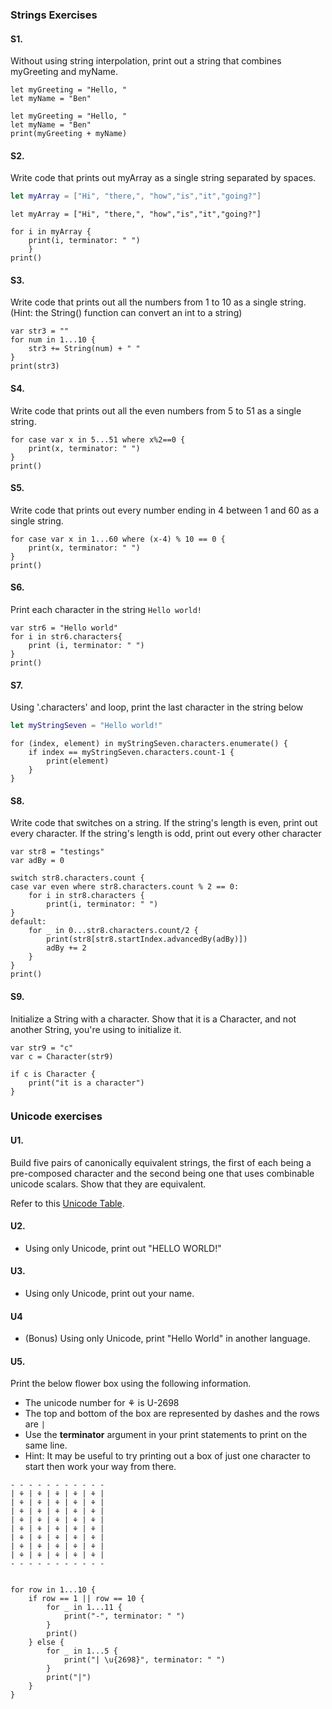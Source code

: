 ### Strings Exercises

#### S1.
Without using string interpolation, print out a string that combines myGreeting and myName.

```
let myGreeting = "Hello, "
let myName = "Ben"
```

```
let myGreeting = "Hello, "
let myName = "Ben"
print(myGreeting + myName)
```

#### S2.
Write code that prints out myArray as a single string separated by spaces.

```swift
let myArray = ["Hi", "there,", "how","is","it","going?"]
```

```
let myArray = ["Hi", "there,", "how","is","it","going?"]

for i in myArray {
    print(i, terminator: " ")
    }
print()
```

#### S3.
Write code that prints out all the numbers from 1 to 10 as a single string.  (Hint: the String() function can convert an int to a string)

```
var str3 = ""
for num in 1...10 {
    str3 += String(num) + " "
}
print(str3)
```

#### S4.
Write code that prints out all the even numbers from 5 to 51 as a single string.

```
for case var x in 5...51 where x%2==0 {
    print(x, terminator: " ")
}
print()
```

#### S5.
Write code that prints out every number ending in 4 between 1 and 60 as a single string.

```
for case var x in 1...60 where (x-4) % 10 == 0 {
    print(x, terminator: " ")
}
print()
```

#### S6.
Print each character in the string ```Hello world!```

```
var str6 = "Hello world"
for i in str6.characters{
    print (i, terminator: " ")
}
print()
```

#### S7.
Using '.characters' and loop, print the last character in the string below
```swift
let myStringSeven = "Hello world!"
```

```
for (index, element) in myStringSeven.characters.enumerate() {
    if index == myStringSeven.characters.count-1 {
        print(element)
    }
}
```

#### S8.
Write code that switches on a string.  If the string's length is even, print out every character.  If the string's length is odd, print out every other character

```
var str8 = "testings"
var adBy = 0

switch str8.characters.count {
case var even where str8.characters.count % 2 == 0:
    for i in str8.characters {
        print(i, terminator: " ")
}
default:
    for _ in 0...str8.characters.count/2 {
        print(str8[str8.startIndex.advancedBy(adBy)])
        adBy += 2
    }
}
print()
```


#### S9.
Initialize a String with a character. Show that it is a Character, and not another String, you're using
to initialize it.

```
var str9 = "c"
var c = Character(str9)

if c is Character {
    print("it is a character")
}
```

### Unicode exercises

#### U1.
Build five pairs of canonically equivalent strings, the first of each being a pre-composed character and
the second being one that uses combinable unicode scalars. Show that they are equivalent.

Refer to this [Unicode Table](http://unicode-table.com/en/).

#### U2.
* Using only Unicode, print out "HELLO WORLD!"

#### U3.
* Using only Unicode, print out your name.

#### U4
* (Bonus) Using only Unicode, print "Hello World" in another language.

#### U5.
Print the below flower box using the following information.
* The unicode number for ⚘ is U-2698
* The top and bottom of the box are represented by dashes and the rows are ```|```
* Use the __terminator__ argument in your print statements to print on the same line.
* Hint: It may be useful to try printing out a box of just one character to start then work your way from there.

```
- - - - - - - - - - -
| ⚘ | ⚘ | ⚘ | ⚘ | ⚘ |
| ⚘ | ⚘ | ⚘ | ⚘ | ⚘ |
| ⚘ | ⚘ | ⚘ | ⚘ | ⚘ |
| ⚘ | ⚘ | ⚘ | ⚘ | ⚘ |
| ⚘ | ⚘ | ⚘ | ⚘ | ⚘ |
| ⚘ | ⚘ | ⚘ | ⚘ | ⚘ |
| ⚘ | ⚘ | ⚘ | ⚘ | ⚘ |
| ⚘ | ⚘ | ⚘ | ⚘ | ⚘ |
- - - - - - - - - - -

```

```

for row in 1...10 {
    if row == 1 || row == 10 {
        for _ in 1...11 {
            print("-", terminator: " ")
        }
        print()
    } else {
        for _ in 1...5 {
            print("| \u{2698}", terminator: " ")
        }
        print("|")
    }
}
```